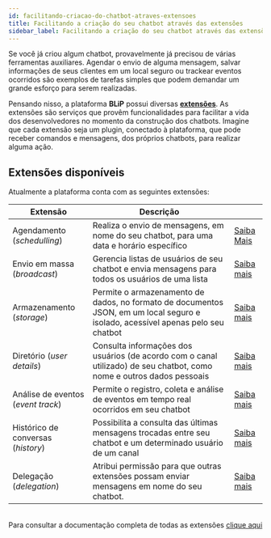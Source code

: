 ```yaml
---
id: facilitando-criacao-do-chatbot-atraves-extensoes
title: Facilitando a criação do seu chatbot através das extensões
sidebar_label: Facilitando a criação do seu chatbot através das extensões
---
```


Se você já criou algum chatbot, provavelmente já precisou de várias ferramentas auxiliares. Agendar o envio de alguma mensagem, salvar informações de seus clientes em um local seguro ou trackear eventos ocorridos são exemplos de tarefas simples que podem demandar um grande esforço para serem realizadas.

Pensando nisso, a plataforma **BLiP** possui diversas [**extensões**](https://portal.blip.ai/#/docs/extensions). As extensões são serviços que provêm funcionalidades para facilitar a vida dos desenvolvedores no momento da construção dos chatbots. Imagine que cada extensão seja um plugin, conectado à plataforma, que pode receber comandos e mensagens, dos próprios chatbots, para realizar alguma ação.

## Extensões disponíveis
Atualmente a plataforma conta com as seguintes extensões:

| Extensão    | Descrição |            |
|-------------|-----------|------------|
| Agendamento (*schedulling*) | Realiza o envio de mensagens, em nome do seu chatbot, para uma data e horário específico      | [Saiba Mais](https://portal.blip.ai/#/docs/extensions/scheduler) |
| Envio em massa (*broadcast*) | Gerencia listas de usuários de seu chatbot e envia mensagens para todos os usuários de uma lista | [Saiba mais](https://portal.blip.ai/#/docs/extensions/broadcast)|
| Armazenamento (*storage*) | Permite o armazenamento de dados, no formato de documentos JSON, em um local seguro e isolado, acessível apenas pelo seu chatbot |[Saiba mais](https://portal.blip.ai/#/docs/extensions/bucket) |
| Diretório (*user details*) | Consulta informações dos usuários (de acordo com o canal utilizado) de seu chatbot, como nome e outros dados pessoais | [Saiba mais](https://portal.blip.ai/#/docs/extensions/directory) |
| Análise de eventos (*event track*) | Permite o registro, coleta e análise de eventos em tempo real ocorridos em seu chatbot | [Saiba mais](https://portal.blip.ai/#/docs/extensions/event-track) |
| Histórico de conversas (*history*) | Possibilita a consulta das últimas mensagens trocadas entre seu chatbot e um determinado usuário de um canal | [Saiba mais](https://portal.blip.ai/#/docs/extensions/threads)|
| Delegação (*delegation*) | Atribui permissão para que outras extensões possam enviar mensagens em nome do seu chatbot. | [Saiba mais](https://portal.blip.ai/#/docs/extensions/delegation)|

<br>Para consultar a documentação completa de todas as extensões [clique aqui](https://docs.blip.ai/#extensions)

<!-- Rating frame -->
<script type="text/javascript" src="/scripts/rating.js"></script>